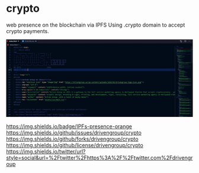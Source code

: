 # crypto

web presence on the blockchain via IPFS
Using .crypto domain to accept crypto payments.

![driven group](https://github.com/drivengroup/crypto/blob/main/assets/img/screen1.JPG "Driven Group Brand")

https://img.shields.io/badge/IPFs-presence-orange
https://img.shields.io/github/issues/drivengroup/crypto
https://img.shields.io/github/forks/drivengroup/crypto
https://img.shields.io/github/license/drivengroup/crypto
https://img.shields.io/twitter/url?style=social&url=%2Ftwitter%2Fhttps%3A%2F%2Ftwitter.com%2Fdrivengroup
